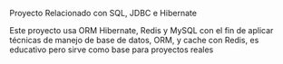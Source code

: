 Proyecto Relacionado con SQL, JDBC e Hibernate

Este proyecto usa ORM Hibernate, Redis y MySQL con el fin de aplicar técnicas de manejo de base de datos, ORM, y cache con Redis, es educativo pero sirve como base para proyectos reales
